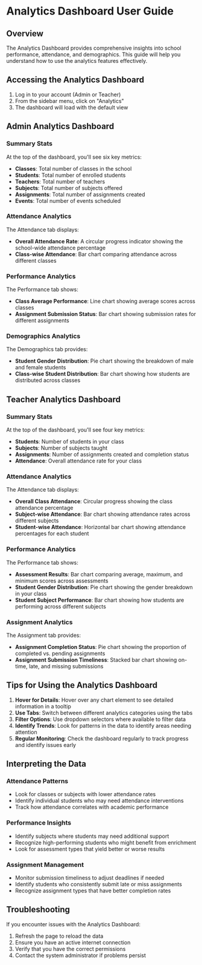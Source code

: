 # Analytics Dashboard User Guide

## Overview

The Analytics Dashboard provides comprehensive insights into school performance, attendance, and demographics. This guide will help you understand how to use the analytics features effectively.

## Accessing the Analytics Dashboard

1. Log in to your account (Admin or Teacher)
2. From the sidebar menu, click on "Analytics"
3. The dashboard will load with the default view

## Admin Analytics Dashboard

### Summary Stats

At the top of the dashboard, you'll see six key metrics:

- **Classes**: Total number of classes in the school
- **Students**: Total number of enrolled students
- **Teachers**: Total number of teachers
- **Subjects**: Total number of subjects offered
- **Assignments**: Total number of assignments created
- **Events**: Total number of events scheduled

### Attendance Analytics

The Attendance tab displays:

- **Overall Attendance Rate**: A circular progress indicator showing the school-wide attendance percentage
- **Class-wise Attendance**: Bar chart comparing attendance across different classes

### Performance Analytics

The Performance tab shows:

- **Class Average Performance**: Line chart showing average scores across classes
- **Assignment Submission Status**: Bar chart showing submission rates for different assignments

### Demographics Analytics

The Demographics tab provides:

- **Student Gender Distribution**: Pie chart showing the breakdown of male and female students
- **Class-wise Student Distribution**: Bar chart showing how students are distributed across classes

## Teacher Analytics Dashboard

### Summary Stats

At the top of the dashboard, you'll see four key metrics:

- **Students**: Number of students in your class
- **Subjects**: Number of subjects taught
- **Assignments**: Number of assignments created and completion status
- **Attendance**: Overall attendance rate for your class

### Attendance Analytics

The Attendance tab displays:

- **Overall Class Attendance**: Circular progress showing the class attendance percentage
- **Subject-wise Attendance**: Bar chart showing attendance rates across different subjects
- **Student-wise Attendance**: Horizontal bar chart showing attendance percentages for each student

### Performance Analytics

The Performance tab shows:

- **Assessment Results**: Bar chart comparing average, maximum, and minimum scores across assessments
- **Student Gender Distribution**: Pie chart showing the gender breakdown in your class
- **Student Subject Performance**: Bar chart showing how students are performing across different subjects

### Assignment Analytics

The Assignment tab provides:

- **Assignment Completion Status**: Pie chart showing the proportion of completed vs. pending assignments
- **Assignment Submission Timeliness**: Stacked bar chart showing on-time, late, and missing submissions

## Tips for Using the Analytics Dashboard

1. **Hover for Details**: Hover over any chart element to see detailed information in a tooltip
2. **Use Tabs**: Switch between different analytics categories using the tabs
3. **Filter Options**: Use dropdown selectors where available to filter data
4. **Identify Trends**: Look for patterns in the data to identify areas needing attention
5. **Regular Monitoring**: Check the dashboard regularly to track progress and identify issues early

## Interpreting the Data

### Attendance Patterns

- Look for classes or subjects with lower attendance rates
- Identify individual students who may need attendance interventions
- Track how attendance correlates with academic performance

### Performance Insights

- Identify subjects where students may need additional support
- Recognize high-performing students who might benefit from enrichment
- Look for assessment types that yield better or worse results

### Assignment Management

- Monitor submission timeliness to adjust deadlines if needed
- Identify students who consistently submit late or miss assignments
- Recognize assignment types that have better completion rates

## Troubleshooting

If you encounter issues with the Analytics Dashboard:

1. Refresh the page to reload the data
2. Ensure you have an active internet connection
3. Verify that you have the correct permissions
4. Contact the system administrator if problems persist
